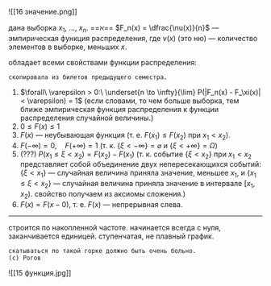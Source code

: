 ![[16 значение.png]]

дана выборка $x_1,\ ...,\ x_n$.
==$\aleph$== $F_n(x) = \dfrac{\nu(x)}{n}$ — эмпирическая функция распределения, где $\nu(x)$ (это ню) — количество элементов в выборке, меньших $x$.

обладает всеми свойствами функции распределения:
```
скопировала из билетов предыдущего семестра.
```
1. $\forall\ \varepsilon > 0:\ \underset{n \to \infty}{\lim} P(|F_n(x) - F_\xi(x)| < \varepsilon) = 1$ (если словами, то чем больше выборка, тем ближе эмпирическая функция распределения к функции распределения случайной величины.)
2. $0 \le F(x) \le 1$
3. $F(x)$ — неубывающая функция (т. е. $F(x_1) \le F(x_2)$ при $x_1 < x_2$).
4. $F(-\infty) = 0,\quad F(+\infty) = 1$ (т. к. $\{\xi < -\infty\} = \varnothing$ и $\{\xi < +\infty\} = \Omega$)
5. (???) $P(x_1 \le \xi < x_2) = F(x_2) - F(x_1)$ (т. к. событие $\{\xi < x_2\}$ при $x_1 < x_2$ представляет собой объединение двух непересекающихся событий: $\{\xi < x_1\}$ — случайная величина приняла значение, меньшее $x_1$, и $\{x_1 \le \xi < x_2\}$ — случайная величина приняла значение в интервале $[x_1, x_2)$. свойство получаем из аксиомы сложения.)
6. $F(x) = F(x-0)$, т. е. $F(x)$ — непрерывная слева.
   

---

строится по накопленной частоте. начинается всегда с нуля, заканчивается единицей. ступенчатая, не плавный график.
```
скатываться по такой горке должно быть очень больно.
(c) Рогов
```

![[15 функция.jpg]]
